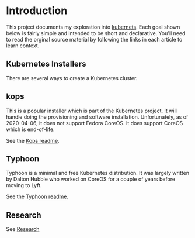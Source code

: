 # Introduction

This project documents my exploration into [kubernets](https://kubernetes.io/). Each goal shown below is fairly simple and intended to be short and declarative. You'll need to read the orginal source material by following the links in each article to learn context.


## Kubernetes Installers

There are several ways to create a Kubernetes cluster.

## kops

This is a popular installer which is part of the Kubernetes project. It will handle doing the provisioning and software installation. Unfortunately, as of 2020-04-06, it does not support Fedora CoreOS. It does support CoreOS which is end-of-life.

See the [Kops readme](kops/README.md).

## Typhoon

Typhoon is a minimal and free Kubernetes distribution. It was largely written by Dalton Hubble who worked on CoreOS for a couple of years before moving to Lyft.

See the [Typhoon readme](typhoon/README.md).

## Research

See [Research](README-research.md)
